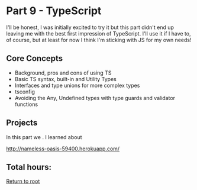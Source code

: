 # Part 9 - TypeScript

I'll be honest, I was initially excited to try it but this part didn't end up leaving me with the best first impression of TypeScript. I'll use it if I have to, of course, but at least for now I think I'm sticking with JS for my own needs!

## Core Concepts

- Background, pros and cons of using TS
- Basic TS syntax, built-in and Utility Types
- Interfaces and type unions for more complex types
- tsconfig
- Avoiding the Any, Undefined types with type guards and validator functions

## Projects

In this part we . I learned about

http://nameless-oasis-59400.herokuapp.com/

## Total hours:

[Return to root](https://github.com/jcmsmith/Full-Stack-open)
